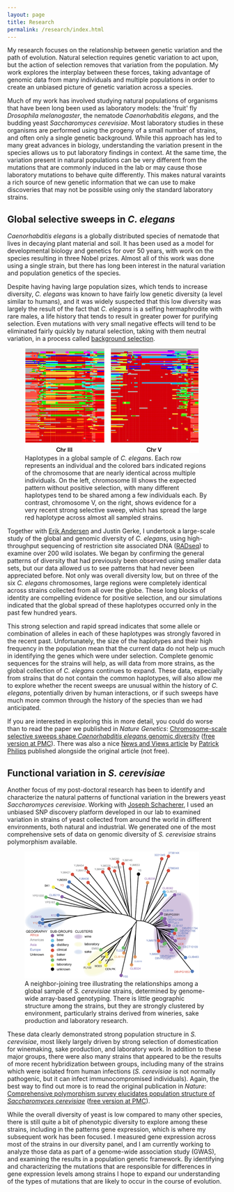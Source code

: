 ```yaml
---
layout: page
title: Research
permalink: /research/index.html
---
```


My research focuses on the relationship between genetic variation and the path of evolution. Natural selection requires  genetic variation to act upon, but the action of selection removes that variation from the population. My work explores the interplay between these forces, taking advantage of genomic data from many individuals and multiple populations in order to create an unbiased picture of genetic variation across a species.

Much of my work has involved studying natural populations of organisms that have been long been used as laboratory models: the 'fruit' fly *Drosophila melanogaster*, the nematode *Caenorhabditis elegans*, and the budding yeast *Saccharomyces cerevisiae*. Most laboratory studies in these organisms are performed using the progeny of a small number of strains, and often only a single genetic background. While this approach has led to many great advances in biology, understanding the variation present in the species allows us to put laboratory findings in context. At the same time, the variation  present in natural populations can be very different from the mutations that are commonly induced in the lab or may cause those laboratory mutations to behave quite differently. This makes natural varaints a rich source of new genetic information that we can use to make discoveries that may not be possible using only the standard laboratory strains.


## Global selective sweeps in *C. elegans*

*Caenorhabditis elegans* is a globally distributed species of nematode that lives in decaying plant material and soil. It has been used as a model for developmental biology and genetics for over 50 years, with work on the species resulting in three Nobel prizes. Almost all of this work was done using a single strain, but there has long been interest in the natural variation and population genetics of the species.

Despite having having large population sizes, which tends to increase diversity, *C. elegans* was known to have fairly low genetic diversity (a level similar to humans), and it was widely suspected that this low diversity was largely the result of the fact that *C. elegans* is a selfing hermaphrodite with rare males, a life history that tends to result in greater power for purifying selection. Even mutations with very small negative effects will tend to be eliminated fairly quickly by natural selection, taking with them neutral variation, in a process called [background selection](http://www.ncbi.nlm.nih.gov/pubmed/8375663?dopt=Abstract "Charlesworth et al. The effect of deleterious mutations on neutral molecular variation.").

<figure class="pull-right">
<img src="/images/two_chroms.png" alt="elegans haplotypes" title="Haplotype blocks on C. elegans Chromosomes III and V" width="400px" height="240px" />
<figcaption>Haplotypes in a global sample of <em>C. elegans</em>. Each row represents an individual and the colored bars indicated regions of the chromosome that are nearly identical across multiple individuals. On the left, chromosome III shows the expected pattern without positive selection, with many different haplotypes tend to be shared among a few individuals each. By contrast, chromosome V, on the right, shows evidence for a very recent strong selective sweep, which has spread the large red haplotype across almost all sampled strains. </figcaption>
</figure>

Together with [Erik Andersen](http://www.princeton.edu/~eca "Erik Andersen's Homepage") and Justin Gerke, I undertook a large-scale study of the global and genomic diversity of *C. elegans*, using high-throughput sequencing of restriction site associated DNA ([RADseq](http://dx.doi.org/10.1371/journal.pone.0003376 "Baird et al. 2008")) to examine over 200 wild isolates. We began by confirming the general patterns of diversity that had previously been observed using smaller data sets, but our data allowed us to see patterns that had never been appreciated before. Not only was overall diversity low, but on three of the six *C. elegans* chromosomes, large regions were completely identical across strains collected from all over the globe. These long blocks of identity are compelling evidence for positive selection, and our simulations indicated that the global spread of these haplotypes occurred only in the past few hundred years.

This strong selection and rapid spread indicates that some allele or combination of alleles in each of these haplotypes was strongly favored in the recent past. Unfortunately, the size of the haplotypes and their high frequency in the population mean that the current data do not help us much in identifying the genes which were under selection. Complete genomic sequences for the strains will help, as will data from more strains, as the global collection of *C. elegans* continues to expand. These data, especially from strains that do not contain the common haplotypes, will also allow me to explore whether the recent sweeps are unusual within the history of *C. elegans*, potentially driven by human interactions, or if such sweeps have much more common through the history of the species than we had anticipated.

If you are interested in exploring this in more detail, you could do worse than to read the paper we published in *Nature Genetics*: [Chromosome-scale selective sweeps shape *Caenorhabditis elegans* genomic diversity](http://dx.doi.org/10.1038/ng.1050) ([free version at PMC](http://www.ncbi.nlm.nih.gov/pmc/articles/PMC3365839)). There was also a nice [News and Views article](http://www.nature.com/ng/journal/v44/n3/full/ng.2201.html) by [Patrick Philips](http://pages.uoregon.edu/pphil/index.html) published alongside the original article (not free).

## Functional variation in *S. cerevisiae*

Another focus of my post-doctoral research has been to identify and characterize the natural patterns of functional variation in the brewers yeast *Saccharomyces cerevisiae*.  Working with [Joseph Schacherer](http://gmgm.u-strasbg.fr/~js/Joseph_Schacherer.html), I used an unbiased SNP discovery platform developed in our lab to examined variation in strains of yeast collected from around the world in different environments, both natural and industrial. We generated one of the most comprehensive sets of data on genomic diversity of *S. cerevisiae* strains polymorphism available.

<figure class="pull-left">
<img src="/images/yeast_tree.png" alt="cerevisiae tree" title="Tree of S. cerevisiae strains" width="400px" height="291px" />
<figcaption>
A neighbor-joining tree illustrating the relationships among a global sample of <em>S. cerevisiae</em> strains, determined by genome-wide array-based genotyping. There is little geographic structure among the strains, but they are strongly clustered by environment, particularly strains derived from wineries, sake production and laboratory research. </figcaption>
</figure>

These data clearly demonstrated strong population structure in *S. cerevisiae*, most likely largely driven by strong selection of domestication for winemaking, sake production, and laboratory work. In addition to these major groups, there were also many strains that appeared to be the results of more recent hybridization between groups, including many of the strains which were isolated from human infections (*S. cerevisiae* is not normally pathogenic, but it can infect immunocompromised individuals). Again, the best way to find out more is to read the original publication in *Nature*: [Comprehensive polymorphism survey elucidates population structure of *Saccharomyces cerevisiae*](http://dx.doi.org/10.1038/nature07670) ([free version at PMC](http://www.ncbi.nlm.nih.gov/pmc/articles/PMC2782482/)).

While the overall diversity of yeast is low compared to many other species, there is still quite a bit of phenotypic diversity to explore among these strains, including in the patterns  gene expression, which is where my subsequent work has been focused. I measured gene expression across most of the strains in our diversity panel, and I am currently working to analyze those data as part of a genome-wide association study (GWAS), and examining the results in a population genetic framework. By identifying and characterizing the mutations that are responsible for differences in gene expression levels among strains I hope to expand our understanding of the types of mutations that are likely to occur in the course of evolution.
